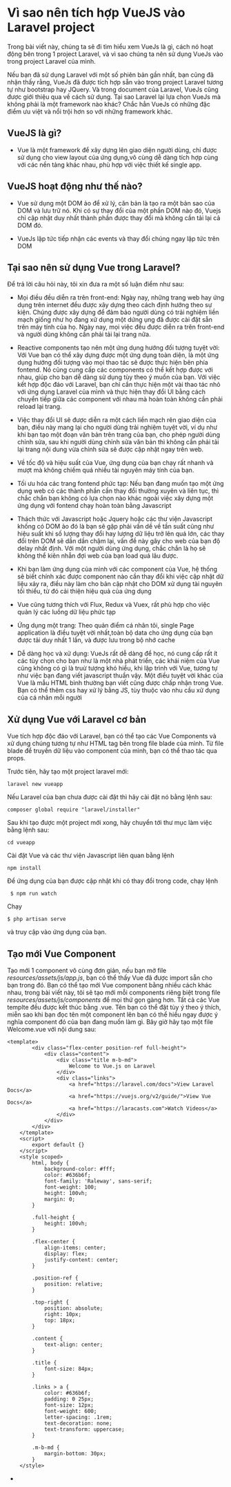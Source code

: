 # Vì sao nên tích hợp VueJS vào Laravel project

Trong bài viết này, chúng ta sẽ đi tìm hiểu xem VueJs là gì, cách nó hoạt động bên trong 1 project Laravel, và vì sao chúng ta nên sử dụng VueJs vào trong project Laravel của mình.

Nếu bạn đã sử dụng Laravel với một số phiên bản gần nhất, bạn cũng đã nhận thấy rằng, VueJs đã được tích hợp sẵn vào trong project Laravel tương tự như bootstrap hay JQuery. Và trong document của Laravel, VueJs cũng được giới thiệu qua về cách sử dụng. Tại sao Laravel lại lựa chọn VueJs mà không phải là một framework nào khác? Chắc hẳn VueJs có những đặc điểm ưu việt và nổi trội hơn so với những framework khác.

## VueJS là gì?

- Vue là một framework để xây dựng lên giao diện người dùng, chỉ được sử dụng cho view layout của ứng dụng,vô cùng dễ dàng tích hợp cùng với các nền tảng khác nhau, phù hợp với việc thiết kế single app.

## VueJS hoạt động như thế nào?

- Vue sử dụng một DOM ảo để xử lý, căn bản là tạo ra một bản sao của DOM và lưu trữ nó. Khi có sự thay đổi của một phần DOM nào đó, Vuejs chỉ cập nhật duy nhất thành phần được thay đổi mà không cần tải lại cả DOM đó.

- VueJs lập tức tiếp nhận các events và thay đổi chúng ngay lập tức trên DOM

## Tại sao nên sử dụng Vue trong Laravel?

 Để trả lời câu hỏi này, tôi xin đưa ra một số luận điểm như sau:

- Mọi điều đều diễn ra trên front-end: Ngày nay, những trang web hay ứng dụng trên internet đều được xây dựng theo cách định hướng theo sự kiện. Chúng được xây dựng để đảm bảo người dùng có trải nghiệm liền mạch giống như họ đang xử dụng một dứng ụng đã được cài đặt sẵn trên máy tính của họ. Ngày nay, mọi việc đều được diễn ra trên front-end và người dùng không cần phải tải lại trang nữa.

- Reactive components tạo nên một ứng dụng hướng đối tượng tuyệt vời: Với Vue bạn có thể xây dựng được một ứng dụng toàn diện, là một ứng dụng hướng đối tượng vào mọi thao tác sẽ được thực hiện bên phía fontend. Nó cũng cung cấp các components có thể kết hợp được với nhau, giúp cho bạn dễ dàng sử dụng tùy theo ý muốn của bạn. Với việc kết hợp độc đáo với Laravel, bạn chỉ cần thực hiện một vài thao tác nhỏ với ứng dụng Laravel của mình và thực hiện thay đổi UI bằng cách chuyển tiếp giữa các component với nhau mà hoàn toàn không cần phải reload lại trang.

+ Việc thay đổi UI sẽ được diễn ra một cách liền mạch rên giao diện của bạn, điều này mang lại cho người dùng trải nghiệm tuyệt vời, ví dụ như khi bạn tạo một đoạn văn bản trên trang của bạn, cho phép người dùng chỉnh sửa, sau khi người dùng chỉnh sửa văn bản thì không cần phải tải lại trang nội dung vừa chỉnh sửa sẽ được cập nhật ngay trên web.

+ Về tốc độ và hiệu suất của Vue, ứng dụng của bạn chạy rất nhanh và mượt mà không chiếm quá nhiều tài nguyên máy tính của bạn.

- Tối ưu hóa các trang fontend phức tạp: Nếu bạn đang muốn tạo một ứng dụng web có các thành phần cần thay đổi thường xuyên và liên tục, thì chắc chắn bạn không có lựa chọn nào khác ngoài việc xây dựng một ứng dụng với fontend chạy hoàn toàn bằng Javascript

+ Thách thức với Javascript hoặc Jquery hoặc các thư viện Javascript khống có DOM ảo đó là bạn sẽ gặp phải vấn dề về tần suất cũng như hiệu suất khi số lượng thay đổi hay lượng dữ liệu trở lên quá lớn, các thay đổi trên DOM sẽ dần dần chậm lại, vấn đề này gây cho web của bạn độ delay nhất định. Với một người dùng ứng dụng, chắc chắn là họ sẽ không thể kiên nhẫn đợi web của bạn load quá lâu được.

+ Khi bạn làm ứng dụng của mình với các component của Vue, hệ thống sẽ biết chính xác được component nào cần thay đổi khi việc cập nhật dữ liệu xảy ra, điều này làm cho bản cập nhật cho DOM xử dụng tài nguyên tối thiểu, từ đó cải thiện hiệu quả của ứng dụng

+ Vue cũng tương thích với Flux, Redux và Vuex, rất phù hợp cho việc quản lý các luồng dữ liệu phức tạp

- Ứng dụng một trang: Theo quản điểm cá nhân tôi, single Page application là điều tuyệt vời nhất,toàn bộ data cho ứng dụng của bạn được tải duy nhất 1 lần, và được lưu trong bộ nhớ cache

- Dễ dàng học và xử dụng: VueJs rất dễ dàng để học, nó cung cấp rất ít các tùy chọn cho bạn như là một nhà phát triển, các khái niệm của Vue cũng không có gì là truừ tượng khó hiểu, khi lập trình với Vue, tương tự như việc bạn đang viết javascript thuần vậy. Một điều tuyệt vời khác của Vue là mẫu HTML bình thường bạn viết cũng được chấp nhận trong Vue. Bạn có thể thêm css hay xử lý bằng JS, tùy thuộc vào nhu cầu xử dụng của cá nhân mỗi người

## Xử dụng Vue với Laravel cơ bản

Vue tích hợp độc đáo với Laravel, bạn có thể tạo các Vue Components và xử dụng chúng tương tự như HTML tag bên trong file blade của mình. Từ file blade để truyền dữ liệu vào component của mình, bạn có thể thao tác qua props. 

Trước tiên, hãy tạo một project laravel mới:

```
laravel new vueapp 
```
Nếu Laravel của bạn chưa được cài đặt thì hãy cài đặt nó bằng lệnh sau:

```
composer global require "laravel/installer"
```
Sau khi tạo được một project mới xong, hãy chuyển tới thư mục làm việc bằng lệnh sau:

```
cd vueapp
```

Cài đặt Vue và các thư viện Javascript liên quan bằng lệnh

```
npm install
```
Để ứng dụng của bạn được cập nhật khi có thay đổi trong code, chạy lệnh

```
 $ npm run watch
```

Chạy 

```
$ php artisan serve
```
và truy cập vào ứng dụng của bạn.

## Tạo mới Vue Component

Tạo mới 1 component vô cùng đơn giản, nếu bạn mở file _resources/assets/js/app.js_, bạn có thể thấy Vue đã được import sẵn cho bạn trong đó. Bạn có thể tạo mới Vue component bằng nhiều cách khác nhau, trong bài viết này, tôi sẽ tạo mới mỗi components riêng biệt trong file _resources/assets/js/components_ để mọi thứ gọn gàng hơn. Tất cả các Vue templte đều được kết thúc bằng .vue. Tên bạn có thể đặt tùy ý theo ý thích, miễn sao khi bạn đọc tên một component lên bạn có thể hiểu ngay được ý nghĩa component đó của bạn đang muốn làm gì. Bây giờ hãy tạo một file Welcome.vue với nội dung sau:

```
<template>
        <div class="flex-center position-ref full-height">
            <div class="content">
                <div class="title m-b-md">
                    Welcome to Vue.js on Laravel
                </div>
                <div class="links">
                    <a href="https://laravel.com/docs">View Laravel Docs</a>
                    <a href="https://vuejs.org/v2/guide/">View Vue Docs</a>
                    <a href="https://laracasts.com">Watch Videos</a>
                </div>
            </div>
        </div>
    </template>
    <script>
        export default {}
    </script>
    <style scoped>
        html, body {
            background-color: #fff;
            color: #636b6f;
            font-family: 'Raleway', sans-serif;
            font-weight: 100;
            height: 100vh;
            margin: 0;
        }

        .full-height {
            height: 100vh;
        }

        .flex-center {
            align-items: center;
            display: flex;
            justify-content: center;
        }

        .position-ref {
            position: relative;
        }

        .top-right {
            position: absolute;
            right: 10px;
            top: 18px;
        }

        .content {
            text-align: center;
        }

        .title {
            font-size: 84px;
        }

        .links > a {
            color: #636b6f;
            padding: 0 25px;
            font-size: 12px;
            font-weight: 600;
            letter-spacing: .1rem;
            text-decoration: none;
            text-transform: uppercase;
        }

        .m-b-md {
            margin-bottom: 30px;
        }
    </style>
```

- <template> chứa các tag HTMl cho trang chúng ta đang thực hiện, nếu bạn không đưa HTMl vào thẻ template bạn sẽ phải chỉ định template là gì

- Thẻ <script> là nơi chúng ta xác định toàn bộ logic trên trang
  
## Sử dụng component trong file blade

Để sử dụng được component, trước tiên chúng ta cần khai báo compoent đó. Mở file _resources/assets/js/app.js_ và thêm đoạn code

```
require('./bootstrap');

    window.Vue = require('vue');

    Vue.component('welcome', require('./components/Welcome.vue'));

    const app = new Vue({
        el: '#app'
    });
```

Tiếp theo trong file _resources/views/welcome.blade.php_

```
[...]
            <meta name="viewport" content="width=device-width, initial-scale=1">
            <meta name="csrf-token" content="{{ csrf_token() }}">

            <title>Laravel</title>

    [...]
        <body>
            <div id="app">
                <welcome></welcome>
            </div>
            <script type="text/javascript" src="js/app.js"></script>
        </body>
    [...]
```

Hãy thử reload lại trang web của bạn. Nội dung trong component sẽ được hiển thị

## Truyền data vào trong component

